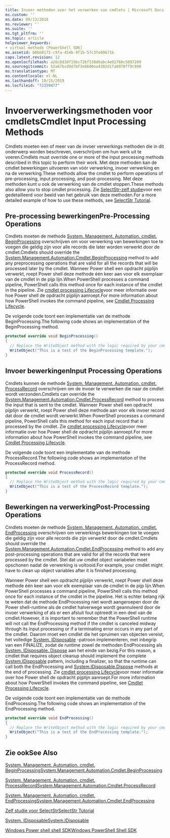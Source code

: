 ```yaml
---
title: Invoer methoden voor het verwerken van cmdlets | Microsoft Docs
ms.custom: ''
ms.date: 09/13/2016
ms.reviewer: ''
ms.suite: ''
ms.tgt_pltfrm: ''
ms.topic: article
helpviewer_keywords:
- virtual methods (PowerShell SDK]
ms.assetid: b0bb8172-c9fa-454b-9f1b-57c3fe60671b
caps.latest.revision: 12
ms.openlocfilehash: a28c8d3df19bc72bf338d6abc4e02768c5097209
ms.sourcegitcommit: 52a67bcd9d7bf3e8600ea4302d1fa8970ff9c998
ms.translationtype: MT
ms.contentlocale: nl-NL
ms.lasthandoff: 10/15/2019
ms.locfileid: "72359477"
---
```

# <a name="cmdlet-input-processing-methods"></a><span data-ttu-id="3acd1-102">Invoerverwerkingsmethoden voor cmdlets</span><span class="sxs-lookup"><span data-stu-id="3acd1-102">Cmdlet Input Processing Methods</span></span>

<span data-ttu-id="3acd1-103">Cmdlets moeten een of meer van de invoer verwerkings methoden die in dit onderwerp worden beschreven, overschrijven om hun werk uit te voeren.</span><span class="sxs-lookup"><span data-stu-id="3acd1-103">Cmdlets must override one or more of the input processing methods described in this topic to perform their work.</span></span>
<span data-ttu-id="3acd1-104">Met deze methoden kan de cmdlet bewerkingen uitvoeren van vóór verwerking, invoer verwerking en na de verwerking.</span><span class="sxs-lookup"><span data-stu-id="3acd1-104">These methods allow the cmdlet to perform operations of pre-processing, input processing, and post-processing.</span></span>
<span data-ttu-id="3acd1-105">Met deze methoden kunt u ook de verwerking van de cmdlet stoppen.</span><span class="sxs-lookup"><span data-stu-id="3acd1-105">These methods also allow you to stop cmdlet processing.</span></span>
<span data-ttu-id="3acd1-106">Zie [SelectStr-zelf studie](selectstr-tutorial.md)voor een gedetailleerd voor beeld van het gebruik van deze methoden.</span><span class="sxs-lookup"><span data-stu-id="3acd1-106">For a more detailed example of how to use these methods, see [SelectStr Tutorial](selectstr-tutorial.md).</span></span>

## <a name="pre-processing-operations"></a><span data-ttu-id="3acd1-107">Pre-processing bewerkingen</span><span class="sxs-lookup"><span data-stu-id="3acd1-107">Pre-Processing Operations</span></span>

<span data-ttu-id="3acd1-108">Cmdlets moeten de methode [System. Management. Automation. cmdlet. BeginProcessing](/dotnet/api/System.Management.Automation.Cmdlet.BeginProcessing) overschrijven om voor verwerking van bewerkingen toe te voegen die geldig zijn voor alle records die later worden verwerkt door de cmdlet.</span><span class="sxs-lookup"><span data-stu-id="3acd1-108">Cmdlets should override the [System.Management.Automation.Cmdlet.BeginProcessing](/dotnet/api/System.Management.Automation.Cmdlet.BeginProcessing) method to add any preprocessing operations that are valid for all the records that will be processed later by the cmdlet.</span></span>
<span data-ttu-id="3acd1-109">Wanneer Power shell een opdracht pijplijn verwerkt, roept Power shell deze methode één keer aan voor elk exemplaar van de cmdlet in de pijp lijn.</span><span class="sxs-lookup"><span data-stu-id="3acd1-109">When PowerShell processes a command pipeline, PowerShell calls this method once for each instance of the cmdlet in the pipeline.</span></span>
<span data-ttu-id="3acd1-110">Zie [cmdlet processing Lifecycle](/previous-versions/ms714429(v=vs.85))voor meer informatie over hoe Power shell de opdracht pijplijn aanroept.</span><span class="sxs-lookup"><span data-stu-id="3acd1-110">For more information about how PowerShell invokes the command pipeline, see [Cmdlet Processing Lifecycle](/previous-versions/ms714429(v=vs.85)).</span></span>

<span data-ttu-id="3acd1-111">De volgende code toont een implementatie van de methode BeginProcessing.</span><span class="sxs-lookup"><span data-stu-id="3acd1-111">The following code shows an implementation of the BeginProcessing method.</span></span>

```csharp
protected override void BeginProcessing()
{
  // Replace the WriteObject method with the logic required by your cmdlet.
  WriteObject("This is a test of the BeginProcessing template.");
}
```

## <a name="input-processing-operations"></a><span data-ttu-id="3acd1-112">Invoer bewerkingen</span><span class="sxs-lookup"><span data-stu-id="3acd1-112">Input Processing Operations</span></span>

<span data-ttu-id="3acd1-113">Cmdlets kunnen de methode [System. Management. Automation. cmdlet. ProcessRecord](/dotnet/api/System.Management.Automation.Cmdlet.ProcessRecord) overschrijven om de invoer te verwerken die naar de cmdlet wordt verzonden.</span><span class="sxs-lookup"><span data-stu-id="3acd1-113">Cmdlets can override the [System.Management.Automation.Cmdlet.ProcessRecord](/dotnet/api/System.Management.Automation.Cmdlet.ProcessRecord) method to process the input that is sent to the cmdlet.</span></span>
<span data-ttu-id="3acd1-114">Wanneer Power shell een opdracht pijplijn verwerkt, roept Power shell deze methode aan voor elk invoer record dat door de cmdlet wordt verwerkt.</span><span class="sxs-lookup"><span data-stu-id="3acd1-114">When PowerShell processes a command pipeline, PowerShell calls this method for each input record that is processed by the cmdlet.</span></span>
<span data-ttu-id="3acd1-115">Zie [cmdlet processing Lifecycle](/previous-versions/ms714429(v=vs.85))voor meer informatie over hoe Power shell de opdracht pijplijn aanroept.</span><span class="sxs-lookup"><span data-stu-id="3acd1-115">For more information about how PowerShell invokes the command pipeline, see [Cmdlet Processing Lifecycle](/previous-versions/ms714429(v=vs.85)).</span></span>

<span data-ttu-id="3acd1-116">De volgende code toont een implementatie van de methode ProcessRecord.</span><span class="sxs-lookup"><span data-stu-id="3acd1-116">The following code shows an implementation of the ProcessRecord method.</span></span>

```csharp
protected override void ProcessRecord()
{
  // Replace the WriteObject method with the logic required by your cmdlet.
  WriteObject("This is a test of the ProcessRecord template.");
}
```

## <a name="post-processing-operations"></a><span data-ttu-id="3acd1-117">Bewerkingen na verwerking</span><span class="sxs-lookup"><span data-stu-id="3acd1-117">Post-Processing Operations</span></span>

<span data-ttu-id="3acd1-118">Cmdlets moeten de methode [System. Management. Automation. cmdlet. EndProcessing](/dotnet/api/System.Management.Automation.Cmdlet.EndProcessing) overschrijven om verwerkings bewerkingen toe te voegen die geldig zijn voor alle records die zijn verwerkt door de cmdlet.</span><span class="sxs-lookup"><span data-stu-id="3acd1-118">Cmdlets should override the [System.Management.Automation.Cmdlet.EndProcessing](/dotnet/api/System.Management.Automation.Cmdlet.EndProcessing) method to add any post-processing operations that are valid for all the records that were processed by the cmdlet.</span></span>
<span data-ttu-id="3acd1-119">Stel dat uw cmdlet object variabelen moet opschonen nadat de verwerking is voltooid.</span><span class="sxs-lookup"><span data-stu-id="3acd1-119">For example, your cmdlet might have to clean up object variables after it is finished processing.</span></span>

<span data-ttu-id="3acd1-120">Wanneer Power shell een opdracht pijplijn verwerkt, roept Power shell deze methode één keer aan voor elk exemplaar van de cmdlet in de pijp lijn.</span><span class="sxs-lookup"><span data-stu-id="3acd1-120">When PowerShell processes a command pipeline, PowerShell calls this method once for each instance of the cmdlet in the pipeline.</span></span>
<span data-ttu-id="3acd1-121">Het is echter belang rijk te weten dat de methode EndProcessing niet wordt aangeroepen door de Power shell-runtime als de cmdlet halverwege wordt geannuleerd door de invoer verwerking of als er een afsluit fout optreedt in een deel van de cmdlet.</span><span class="sxs-lookup"><span data-stu-id="3acd1-121">However, it is important to remember that the PowerShell runtime will not call the EndProcessing method if the cmdlet is canceled midway through its input processing or if a terminating error occurs in any part of the cmdlet.</span></span>
<span data-ttu-id="3acd1-122">Daarom moet een cmdlet die het opruimen van objecten vereist, het volledige [System. IDisposable](/dotnet/api/System.IDisposable) -patroon implementeren, met inbegrip van een FINALIZE, zodat de runtime zowel de methoden EndProcessing als [System. IDisposable. Dispose](/dotnet/api/System.IDisposable.Dispose) aan het einde van bezig.</span><span class="sxs-lookup"><span data-stu-id="3acd1-122">For this reason, a cmdlet that requires object cleanup should implement the complete [System.IDisposable](/dotnet/api/System.IDisposable) pattern, including a finalizer, so that the runtime can call both the EndProcessing and [System.IDisposable.Dispose](/dotnet/api/System.IDisposable.Dispose) methods at the end of processing.</span></span>
<span data-ttu-id="3acd1-123">Zie [cmdlet processing Lifecycle](/previous-versions/ms714429(v=vs.85))voor meer informatie over hoe Power shell de opdracht pijplijn aanroept.</span><span class="sxs-lookup"><span data-stu-id="3acd1-123">For more information about how PowerShell invokes the command pipeline, see [Cmdlet Processing Lifecycle](/previous-versions/ms714429(v=vs.85)).</span></span>

<span data-ttu-id="3acd1-124">De volgende code toont een implementatie van de methode EndProcessing.</span><span class="sxs-lookup"><span data-stu-id="3acd1-124">The following code shows an implementation of the EndProcessing method.</span></span>

```csharp
protected override void EndProcessing()
{
  // Replace the WriteObject method with the logic required by your cmdlet.
  WriteObject("This is a test of the EndProcessing template.");
}
```

## <a name="see-also"></a><span data-ttu-id="3acd1-125">Zie ook</span><span class="sxs-lookup"><span data-stu-id="3acd1-125">See Also</span></span>

[<span data-ttu-id="3acd1-126">System. Management. Automation. cmdlet. BeginProcessing</span><span class="sxs-lookup"><span data-stu-id="3acd1-126">System.Management.Automation.Cmdlet.BeginProcessing</span></span>](/dotnet/api/System.Management.Automation.Cmdlet.BeginProcessing)

[<span data-ttu-id="3acd1-127">System. Management. Automation. cmdlet. ProcessRecord</span><span class="sxs-lookup"><span data-stu-id="3acd1-127">System.Management.Automation.Cmdlet.ProcessRecord</span></span>](/dotnet/api/System.Management.Automation.Cmdlet.ProcessRecord)

[<span data-ttu-id="3acd1-128">System. Management. Automation. cmdlet. EndProcessing</span><span class="sxs-lookup"><span data-stu-id="3acd1-128">System.Management.Automation.Cmdlet.EndProcessing</span></span>](/dotnet/api/System.Management.Automation.Cmdlet.EndProcessing)

[<span data-ttu-id="3acd1-129">Zelf studie voor SelectStr</span><span class="sxs-lookup"><span data-stu-id="3acd1-129">SelectStr Tutorial</span></span>](selectstr-tutorial.md)

[<span data-ttu-id="3acd1-130">System. IDisposable</span><span class="sxs-lookup"><span data-stu-id="3acd1-130">System.IDisposable</span></span>](/dotnet/api/System.IDisposable)

[<span data-ttu-id="3acd1-131">Windows Power shell shell SDK</span><span class="sxs-lookup"><span data-stu-id="3acd1-131">Windows PowerShell Shell SDK</span></span>](../windows-powershell-reference.md)
